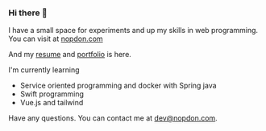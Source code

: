 ### Hi there 👋

I have a small space for experiments and up my skills in web programming. You can visit at [nopdon.com](https://nopdon.com)

And my [resume](https://files.nopdon.com/resume.pdf) and [portfolio](https://github.com/SilverSky9/portfolio/blob/main/README.md) is here.

I'm currently learning 
 - Service oriented programming and docker with Spring java
 - Swift programming
 - Vue.js and tailwind

Have any questions. You can contact me at dev@nopdon.com.
<!--
**SilverSky9/SilverSky9** is a ✨ _special_ ✨ repository because its `README.md` (this file) appears on your GitHub profile.

Here are some ideas to get you started:

- 🔭 I’m currently working on ...
- 🌱 I’m currently learning ...
- 👯 I’m looking to collaborate on ...
- 🤔 I’m looking for help with ...
- 💬 Ask me about ...
- 📫 How to reach me: ...
- 😄 Pronouns: ...
- ⚡ Fun fact: ...
-->
